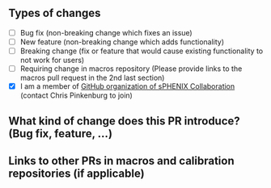 [comment]: <> (Please tell us something about this pull request)

## Types of changes
[comment]: <> ( What types of changes does your code introduce? Put an `x` in all the boxes that apply: )
- [ ] Bug fix (non-breaking change which fixes an issue)
- [ ] New feature (non-breaking change which adds functionality)
- [ ] Breaking change (fix or feature that would cause existing functionality to not work for users)
- [ ] Requiring change in macros repository (Please provide links to the macros pull request in the 2nd last section)
- [x] I am a member of [GitHub organization of sPHENIX Collaboration](https://github.com/orgs/sPHENIX-Collaboration/people) (contact Chris Pinkenburg to join)

## What kind of change does this PR introduce? (Bug fix, feature, ...)

[comment]: <> ( What does this PR do? link to talk in software meeting welcomed )


## Links to other PRs in macros and calibration repositories (if applicable)

